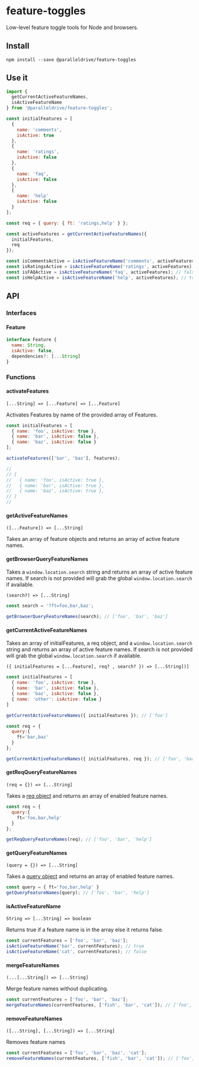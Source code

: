 # feature-toggles

Low-level feature toggle tools for Node and browsers.

## Install

```
npm install --save @paralleldrive/feature-toggles
```

## Use it

```js
import {
  getCurrentActiveFeatureNames,
  isActiveFeatureName
} from '@paralleldrive/feature-toggles';

const initialFeatures = [
  {
    name: 'comments',
    isActive: true
  },
  {
    name: 'ratings',
    isActive: false
  },
  {
    name: 'faq',
    isActive: false
  },
  {
    name: 'help'
    isActive: false
  }
];

const req = { query: { ft: 'ratings,help' } };

const activeFeatures = getCurrentActiveFeatureNames({
  initialFeatures,
  req
});

const isCommentsActive = isActiveFeatureName('comments', activeFeatures); // true
const isRatingsActive = isActiveFeatureName('ratings', activeFeatures); // true ( enabled via req query object )
const isFAQActive = isActiveFeatureName('faq', activeFeatures); // false
const isHelpActive = isActiveFeatureName('help', activeFeatures); // true ( enabled via req query object )
```

## API

### Interfaces

#### Feature

```js
interface Feature {
  name: String,
  isActive: false,
  dependencies?: [...String]
}
```

### Functions

#### activateFeatures

`[...String] => [...Feature] => [...Feature]`

Activates Features by name of the provided array of Features.

```js
const initialFeatures = [
  { name: 'foo', isActive: true },
  { name: 'bar', isActive: false },
  { name: 'baz', isActive: false }
];

activateFeatures(['bar', 'baz'], features);

//
// [
//   { name: 'foo', isActive: true },
//   { name: 'bar', isActive: true },
//   { name: 'baz', isActive: true },
// ]
//
```

#### getActiveFeatureNames

`([...Feature]) => [...String]`

Takes an array of feature objects and returns an array of active feature names.

#### getBrowserQueryFeatureNames

Takes a `window.location.search` string and returns an array of active feature names. If search is not provided will grab the global `window.location.search` if available.

`(search?) => [...String]`

```js
const search = '?ft=foo,bar,baz';

getBrowserQueryFeatureNames(search); // ['foo', 'bar', 'baz']
```

#### getCurrentActiveFeatureNames

Takes an array of initialFeatures, a req object, and a `window.location.search` string and returns an array of active feature names. If search is not provided will grab the global `window.location.search` if available.

`({ initialFeatures = [...Feature], req? , search? }) => [...String])]`

```js
const initialFeatures = [
  { name: 'foo', isActive: true },
  { name: 'bar', isActive: false },
  { name: 'baz', isActive: false },
  { name: 'other': isActive: false }
]

getCurrentActiveFeatureNames({ initialFeatures }); // ['foo']

const req = {
  query:{
    ft='bar,baz'
  }
};

getCurrentActiveFeatureNames({ initialFeatures, req }); // ['foo', 'bar', 'baz']
```

#### getReqQueryFeatureNames

`(req = {}) => [...String]`

Takes a [req object](https://expressjs.com/en/api.html#req.query) and returns an array of enabled feature names.

```js
const req = {
  query:{
    ft='foo,bar,help'
  }
};

getReqQueryFeatureNames(req); // ['foo', 'bar', 'help']
```

#### getQueryFeatureNames

`(query = {}) => [...String]`

Takes a [query object](https://nodejs.org/api/url.html) and returns an array of enabled feature names.

```js
const query = { ft='foo,bar,help' }
getQueryFeatureNames(query); // ['foo', 'bar', 'help']
```

#### isActiveFeatureName

`String => [...String] => boolean`

Returns true if a feature name is in the array else it returns false.

```js
const currentFeatures = ['foo', 'bar', 'baz'];
isActiveFeatureName('bar', currentFeatures); // true
isActiveFeatureName('cat', currentFeatures); // false
```

#### mergeFeatureNames

`(...[...String]) => [...String]`

Merge feature names without duplicating.

```js
const currentFeatures = ['foo', 'bar', 'baz'];
mergeFeatureNames(currentFeatures, ['fish', 'bar', 'cat']); // ['foo', 'bar', 'baz', 'fish', 'cat']
```

#### removeFeatureNames

`([...String], [...String]) => [...String]`

Removes feature names

```js
const currentFeatures = ['foo', 'bar', 'baz', 'cat'];
removeFeatureNames(currentFeatures, ['fish', 'bar', 'cat']); // ['foo', 'baz']
```
